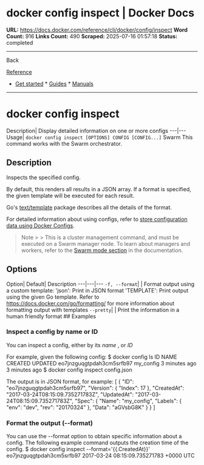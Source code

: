 # docker config inspect | Docker Docs

**URL:** https://docs.docker.com/reference/cli/docker/config/inspect
**Word Count:** 916
**Links Count:** 490
**Scraped:** 2025-07-16 01:57:18
**Status:** completed

---

Back

[Reference](https://docs.docker.com/reference/)

  * [Get started](https://docs.docker.com/get-started/)   * [Guides](https://docs.docker.com/guides/)   * [Manuals](https://docs.docker.com/manuals/)

* * *

# docker config inspect

Description| Display detailed information on one or more configs   ---|---   Usage| `docker config inspect [OPTIONS] CONFIG [CONFIG...]`      Swarm This command works with the Swarm orchestrator.

## Description

Inspects the specified config.

By default, this renders all results in a JSON array. If a format is specified, the given template will be executed for each result.

Go's [text/template](https://pkg.go.dev/text/template) package describes all the details of the format.

For detailed information about using configs, refer to [store configuration data using Docker Configs](https://docs.docker.com/engine/swarm/configs/).

> Note >  > This is a cluster management command, and must be executed on a Swarm manager node. To learn about managers and workers, refer to the [Swarm mode section](https://docs.docker.com/engine/swarm/) in the documentation.

## Options

Option| Default| Description   ---|---|---   `-f, --format`| | Format output using a custom template:   'json': Print in JSON format   'TEMPLATE': Print output using the given Go template.   Refer to <https://docs.docker.com/go/formatting/> for more information about formatting output with templates   `--pretty`| | Print the information in a human friendly format      ## Examples

### Inspect a config by name or ID

You can inspect a config, either by its _name_ , or _ID_

For example, given the following config:               $ docker config ls          ID                          NAME                CREATED             UPDATED     eo7jnzguqgtpdah3cm5srfb97   my_config           3 minutes ago       3 minutes ago                    $ docker config inspect config.json     

The output is in JSON format, for example:               [       {         "ID": "eo7jnzguqgtpdah3cm5srfb97",         "Version": {           "Index": 17         },         "CreatedAt": "2017-03-24T08:15:09.735271783Z",         "UpdatedAt": "2017-03-24T08:15:09.735271783Z",         "Spec": {           "Name": "my_config",           "Labels": {             "env": "dev",             "rev": "20170324"           },           "Data": "aGVsbG8K"         }       }     ]

### Format the output \(--format\)

You can use the --format option to obtain specific information about a config. The following example command outputs the creation time of the config.               $ docker config inspect --format='{{.CreatedAt}}' eo7jnzguqgtpdah3cm5srfb97          2017-03-24 08:15:09.735271783 +0000 UTC
